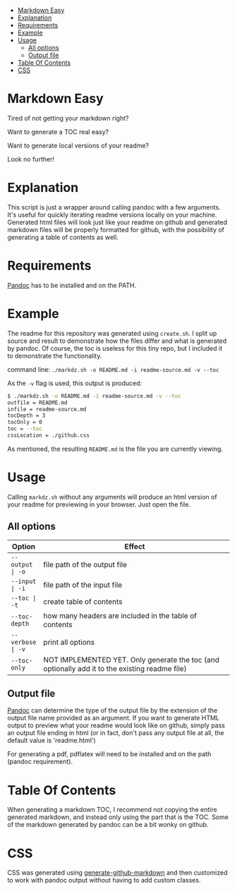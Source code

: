 -   [Markdown Easy](#markdown-easy)
-   [Explanation](#explanation)
-   [Requirements](#requirements)
-   [Example](#example)
-   [Usage](#usage)
    -   [All options](#all-options)
    -   [Output file](#output-file)
-   [Table Of Contents](#table-of-contents)
-   [CSS](#css)

Markdown Easy
=============

Tired of not getting your markdown right?

Want to generate a TOC real easy?

Want to generate local versions of your readme?

Look no further!

Explanation
===========

This script is just a wrapper around calling pandoc with a few
arguments. It's useful for quickly iterating readme versions locally on
your machine. Generated html files will look just like your readme on
github and generated markdown files will be properly formatted for
github, with the possibility of generating a table of contents as well.

Requirements
============

[Pandoc](http://pandoc.org) has to be installed and on the PATH.

Example
=======

The readme for this repository was generated using `create.sh`. I split
up source and result to demonstrate how the files differ and what is
generated by pandoc. Of course, the toc is useless for this tiny repo,
but I included it to demonstrate the functionality.

command line: `./markdz.sh -o README.md -i readme-source.md -v --toc`

As the `-v` flag is used, this output is produced:

``` bash
$ ./markdz.sh -o README.md -i readme-source.md -v --toc
outfile = README.md
infile = readme-source.md
tocDepth = 3
tocOnly = 0
toc = --toc
cssLocation = ./github.css
```

As mentioned, the resulting `README.md` is the file you are currently
viewing.

Usage
=====

Calling `markdz.sh` without any arguments will produce an html version
of your readme for previewing in your browser. Just open the file.

All options
-----------

<table>
<colgroup>
<col width="14%" />
<col width="85%" />
</colgroup>
<thead>
<tr class="header">
<th>Option</th>
<th>Effect</th>
</tr>
</thead>
<tbody>
<tr class="odd">
<td><code>--output | -o</code></td>
<td>file path of the output file</td>
</tr>
<tr class="even">
<td><code>--input | -i</code></td>
<td>file path of the input file</td>
</tr>
<tr class="odd">
<td><code>--toc | -t</code></td>
<td>create table of contents</td>
</tr>
<tr class="even">
<td><code>--toc-depth</code></td>
<td>how many headers are included in the table of contents</td>
</tr>
<tr class="odd">
<td><code>--verbose | -v</code></td>
<td>print all options</td>
</tr>
<tr class="even">
<td><code>--toc-only</code></td>
<td>NOT IMPLEMENTED YET. Only generate the toc (and optionally add it to the existing readme file)</td>
</tr>
</tbody>
</table>

Output file
-----------

[Pandoc](http://pandoc.org) can determine the type of the output file by
the extension of the output file name provided as an argument. If you
want to generate HTML output to preview what your readme would look like
on github, simply pass an output file ending in html (or in fact, don't
pass any output file at all, the default value is 'readme.html')

For generating a pdf, pdflatex will need to be installed and on the path
(pandoc requirement).

Table Of Contents
=================

When generating a markdown TOC, I recommend not copying the entire
generated markdown, and instead only using the part that is the TOC.
Some of the markdown generated by pandoc can be a bit wonky on github.

CSS
===

CSS was generated using
[generate-github-markdown](https://github.com/sindresorhus/generate-github-markdown-css)
and then customized to work with pandoc output without having to add
custom classes.
